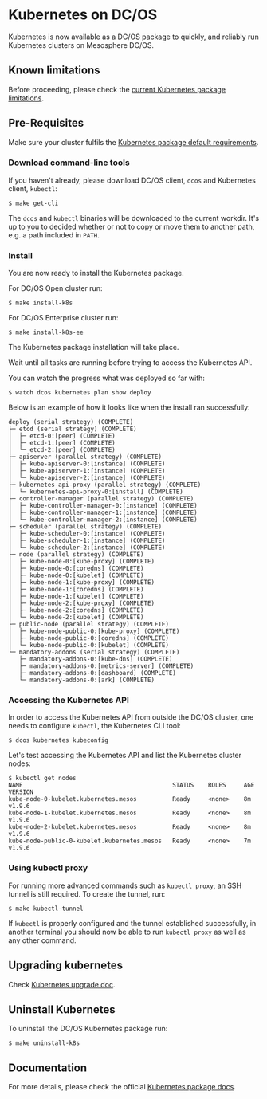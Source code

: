 # Kubernetes on DC/OS

Kubernetes is now available as a DC/OS package to quickly, and reliably run Kubernetes clusters on Mesosphere DC/OS.

## Known limitations

Before proceeding, please check the [current Kubernetes package limitations](https://docs.mesosphere.com/service-docs/kubernetes/1.0.2-1.9.6/limitations/).

## Pre-Requisites

Make sure your cluster fulfils the [Kubernetes package default requirements](https://docs.mesosphere.com/service-docs/kubernetes/1.0.2-1.9.6/install/#prerequisites/).

### Download command-line tools

If you haven't already, please download DC/OS client, `dcos` and Kubernetes
client, `kubectl`:

```shell
$ make get-cli
```

The `dcos` and `kubectl` binaries will be downloaded to the current workdir.
It's up to you to decided whether or not to copy or move them to another path,
e.g. a path included in `PATH`.

### Install

You are now ready to install the Kubernetes package.

For DC/OS Open cluster run:

```shell
$ make install-k8s
```

For DC/OS Enterprise cluster run:

```shell
$ make install-k8s-ee
```

The Kubernetes package installation will take place.

Wait until all tasks are running before trying to access the Kubernetes API.

You can watch the progress what was deployed so far with:

```shell
$ watch dcos kubernetes plan show deploy
```

Below is an example of how it looks like when the install ran successfully:

```
deploy (serial strategy) (COMPLETE)
├─ etcd (serial strategy) (COMPLETE)
│  ├─ etcd-0:[peer] (COMPLETE)
│  ├─ etcd-1:[peer] (COMPLETE)
│  └─ etcd-2:[peer] (COMPLETE)
├─ apiserver (parallel strategy) (COMPLETE)
│  ├─ kube-apiserver-0:[instance] (COMPLETE)
│  ├─ kube-apiserver-1:[instance] (COMPLETE)
│  └─ kube-apiserver-2:[instance] (COMPLETE)
├─ kubernetes-api-proxy (parallel strategy) (COMPLETE)
│  └─ kubernetes-api-proxy-0:[install] (COMPLETE)
├─ controller-manager (parallel strategy) (COMPLETE)
│  ├─ kube-controller-manager-0:[instance] (COMPLETE)
│  ├─ kube-controller-manager-1:[instance] (COMPLETE)
│  └─ kube-controller-manager-2:[instance] (COMPLETE)
├─ scheduler (parallel strategy) (COMPLETE)
│  ├─ kube-scheduler-0:[instance] (COMPLETE)
│  ├─ kube-scheduler-1:[instance] (COMPLETE)
│  └─ kube-scheduler-2:[instance] (COMPLETE)
├─ node (parallel strategy) (COMPLETE)
│  ├─ kube-node-0:[kube-proxy] (COMPLETE)
│  ├─ kube-node-0:[coredns] (COMPLETE)
│  ├─ kube-node-0:[kubelet] (COMPLETE)
│  ├─ kube-node-1:[kube-proxy] (COMPLETE)
│  ├─ kube-node-1:[coredns] (COMPLETE)
│  ├─ kube-node-1:[kubelet] (COMPLETE)
│  ├─ kube-node-2:[kube-proxy] (COMPLETE)
│  ├─ kube-node-2:[coredns] (COMPLETE)
│  └─ kube-node-2:[kubelet] (COMPLETE)
├─ public-node (parallel strategy) (COMPLETE)
│  ├─ kube-node-public-0:[kube-proxy] (COMPLETE)
│  ├─ kube-node-public-0:[coredns] (COMPLETE)
│  └─ kube-node-public-0:[kubelet] (COMPLETE)
└─ mandatory-addons (serial strategy) (COMPLETE)
   ├─ mandatory-addons-0:[kube-dns] (COMPLETE)
   ├─ mandatory-addons-0:[metrics-server] (COMPLETE)
   ├─ mandatory-addons-0:[dashboard] (COMPLETE)
   └─ mandatory-addons-0:[ark] (COMPLETE)
```

### Accessing the Kubernetes API

In order to access the Kubernetes API from outside the DC/OS cluster, one needs
to configure `kubectl`, the Kubernetes CLI tool:

```shell
$ dcos kubernetes kubeconfig
```

Let's test accessing the Kubernetes API and list the Kubernetes cluster nodes:

```shell
$ kubectl get nodes
NAME                                          STATUS    ROLES     AGE       VERSION
kube-node-0-kubelet.kubernetes.mesos          Ready     <none>    8m        v1.9.6
kube-node-1-kubelet.kubernetes.mesos          Ready     <none>    8m        v1.9.6
kube-node-2-kubelet.kubernetes.mesos          Ready     <none>    8m        v1.9.6
kube-node-public-0-kubelet.kubernetes.mesos   Ready     <none>    7m        v1.9.6
```

### Using kubectl proxy

For running more advanced commands such as `kubectl proxy`, an SSH tunnel is still required.
To create the tunnel, run:

```shell
$ make kubectl-tunnel
```

If `kubectl` is properly configured and the tunnel established successfully, in another terminal you should now be able to run `kubectl proxy` as well as any other command.

## Upgrading kubernetes

Check [Kubernetes upgrade doc](UPGRADE_KUBERNETES.md).

## Uninstall Kubernetes

To uninstall the DC/OS Kubernetes package run:

```shell
$ make uninstall-k8s
```

## Documentation

For more details, please check the official [Kubernetes package docs](https://docs.mesosphere.com/service-docs/kubernetes/1.0.2-1.9.6).
